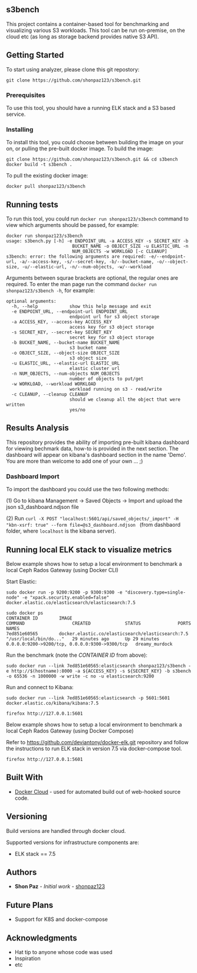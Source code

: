 ## s3bench

This project contains a container-based tool for benchmarking and visualizing various S3 workloads. This tool can be run on-premise, on the cloud etc (as long as storage backend provides native S3 API).

## Getting Started

To start using analyzer, please clone this git repostory: 
```
git clone https://github.com/shonpaz123/s3bench.git
```
### Prerequisites

To use this tool, you should have a running ELK stack and a S3 based service. 

### Installing

To install this tool, you could choose between building the image on your on, or pulling the pre-built docker image. 
To build the image:

```
git clone https://github.com/shonpaz123/s3bench.git && cd s3bench
docker build -t s3bench .
```

To pull the existing docker image: 

```
docker pull shonpaz123/s3bench
```

## Running tests

To run this tool, you could run ``` docker run shonpaz123/s3bench ``` command to view which arguments should be passed, for example:

```
docker run shonpaz123/s3bench
usage: s3bench.py [-h] -e ENDPOINT_URL -a ACCESS_KEY -s SECRET_KEY -b
                         BUCKET_NAME -o OBJECT_SIZE -u ELASTIC_URL -n
                         NUM_OBJECTS -w WORKLOAD [-c CLEANUP]
s3bench: error: the following arguments are required: -e/--endpoint-url, -a/--access-key, -s/--secret-key, -b/--bucket-name, -o/--object-size, -u/--elastic-url, -n/--num-objects, -w/--workload
```
Arguments between squrae brackets are optional, the regular ones are required. To enter the man page run the command ``` docker run shonpaz123/s3bench -h ```, for example: 

``` 
optional arguments:
  -h, --help            show this help message and exit
  -e ENDPOINT_URL, --endpoint-url ENDPOINT_URL
                        endpoint url for s3 object storage
  -a ACCESS_KEY, --access-key ACCESS_KEY
                        access key for s3 object storage
  -s SECRET_KEY, --secret-key SECRET_KEY
                        secret key for s3 object storage
  -b BUCKET_NAME, --bucket-name BUCKET_NAME
                        s3 bucket name
  -o OBJECT_SIZE, --object-size OBJECT_SIZE
                        s3 object size
  -u ELASTIC_URL, --elastic-url ELASTIC_URL
                        elastic cluster url
  -n NUM_OBJECTS, --num-objects NUM_OBJECTS
                        number of objects to put/get
  -w WORKLOAD, --workload WORKLOAD
                        workload running on s3 - read/write
  -c CLEANUP, --cleanup CLEANUP
                        should we cleanup all the object that were written
                        yes/no
```
## Results Analysis

This repository provides the ability of importing pre-built kibana dashboard for viewing bechmark data, how-to is provided in the next section. The dashboard will appear on kibana's dashboard section in the name 'Demo'.
You are more than welcome to add one of your own ... ;)

### Dashboard Import

To import the dashboard you could use the two following methods:

(1) Go to kibana Management -> Saved Objects -> Import and upload the json s3_dashboard.ndjson file

(2) Run ```curl -X POST "localhost:5601/api/saved_objects/_import" -H "kbn-xsrf: true" --form file=@s3_dashboard.ndjson ``` (from dashbaord folder, where `localhost` is the kibana server).


## Running local ELK stack to visualize metrics

Below example shows how to setup a local environment to benchmark a local Ceph Rados Gateway (using Docker CLI) 

Start Elastic:

```shell
sudo docker run -p 9200:9200 -p 9300:9300 -e "discovery.type=single-node" -e "xpack.security.enabled=false" docker.elastic.co/elasticsearch/elasticsearch:7.5

sudo docker ps
CONTAINER ID        IMAGE                                                 COMMAND                  CREATED             STATUS              PORTS                                            NAMES
7ed851e60565        docker.elastic.co/elasticsearch/elasticsearch:7.5   "/usr/local/bin/do..."   29 minutes ago      Up 29 minutes       0.0.0.0:9200->9200/tcp, 0.0.0.0:9300->9300/tcp   dreamy_murdock
```

Run the benchmark (note the _CONTAINER ID_ from above):

```shell
sudo docker run --link 7ed851e60565:elasticsearch shonpaz123/s3bench -e http://$(hostname):8000 -a ${ACCESS_KEY} -s ${SECRET_KEY} -b s3bench -o 65536 -n 1000000 -w write -c no -u elasticsearch:9200
```

Run and connect to Kibana:

```shell
sudo docker run --link 7ed851e60565:elasticsearch -p 5601:5601 docker.elastic.co/kibana/kibana:7.5

firefox http://127.0.0.1:5601
```

Below example shows how to setup a local environment to benchmark a local Ceph Rados Gateway (using Docker Compose)

Refer to https://github.com/deviantony/docker-elk.git repository and follow the instructions to run ELK stack in version 7.5 via docker-compose tool. 

```shell
firefox http://127.0.0.1:5601
```

## Built With

* [Docker Cloud](https://cloud.docker.com/) - used for automated build out of web-hooked source code. 

## Versioning

Build versions are handled through docker cloud. 

Supported versions for infrastructure components are: 
- ELK stack == 7.5

## Authors

* **Shon Paz** - *Initial work* - [shonpaz123](https://github.com/shonpaz123)

## Future Plans 
- Support for K8S and docker-compose 

## Acknowledgments

* Hat tip to anyone whose code was used
* Inspiration
* etc
